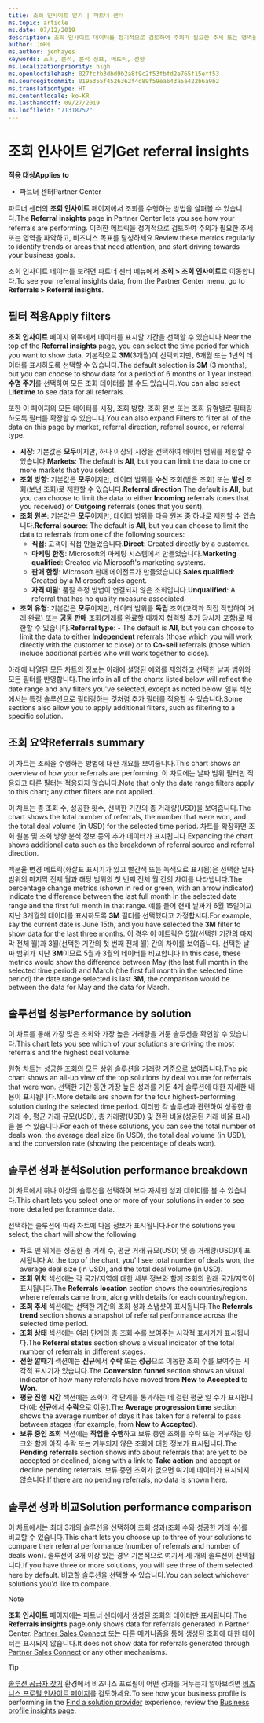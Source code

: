 ```yaml
---
title: 조회 인사이트 얻기 | 파트너 센터
ms.topic: article
ms.date: 07/12/2019
description: 조회 인사이트 데이터를 정기적으로 검토하여 주의가 필요한 추세 또는 영역을 파악하고, 비즈니스 목표를 달성하세요.
author: JnHs
ms.author: jenhayes
keywords: 조회, 분석, 분석 정보, 메트릭, 전환
ms.localizationpriority: high
ms.openlocfilehash: 027fcfb3dbd9b2a8f9c2f53fbfd2e765f15eff53
ms.sourcegitcommit: 0195355f4526362f4d89f59ea643a5e422b6a9b2
ms.translationtype: HT
ms.contentlocale: ko-KR
ms.lasthandoff: 09/27/2019
ms.locfileid: "71318752"
---
```

# <a name="get-referral-insights"></a><span data-ttu-id="bc2a3-104">조회 인사이트 얻기</span><span class="sxs-lookup"><span data-stu-id="bc2a3-104">Get referral insights</span></span>

<span data-ttu-id="bc2a3-105">**적용 대상**</span><span class="sxs-lookup"><span data-stu-id="bc2a3-105">**Applies to**</span></span>

- <span data-ttu-id="bc2a3-106">파트너 센터</span><span class="sxs-lookup"><span data-stu-id="bc2a3-106">Partner Center</span></span>

<span data-ttu-id="bc2a3-107">파트너 센터의 **조회 인사이트** 페이지에서 조회를 수행하는 방법을 살펴볼 수 있습니다.</span><span class="sxs-lookup"><span data-stu-id="bc2a3-107">The **Referral insights** page in Partner Center lets you see how your referrals are performing.</span></span> <span data-ttu-id="bc2a3-108">이러한 메트릭을 정기적으로 검토하여 주의가 필요한 추세 또는 영역을 파악하고, 비즈니스 목표를 달성하세요.</span><span class="sxs-lookup"><span data-stu-id="bc2a3-108">Review these metrics regularly to identify trends or areas that need attention, and start driving towards your business goals.</span></span>

<span data-ttu-id="bc2a3-109">조회 인사이트 데이터를 보려면 파트너 센터 메뉴에서 **조회 > 조회 인사이트**로 이동합니다.</span><span class="sxs-lookup"><span data-stu-id="bc2a3-109">To see your referral insights data, from the Partner Center menu, go to **Referrals > Referral insights**.</span></span>

## <a name="apply-filters"></a><span data-ttu-id="bc2a3-110">필터 적용</span><span class="sxs-lookup"><span data-stu-id="bc2a3-110">Apply filters</span></span>

<span data-ttu-id="bc2a3-111">**조회 인사이트** 페이지 위쪽에서 데이터를 표시할 기간을 선택할 수 있습니다.</span><span class="sxs-lookup"><span data-stu-id="bc2a3-111">Near the top of the **Referral insights** page, you can select the time period for which you want to show data.</span></span> <span data-ttu-id="bc2a3-112">기본적으로 **3M**(3개월)이 선택되지만, 6개월 또는 1년의 데이터를 표시하도록 선택할 수 있습니다.</span><span class="sxs-lookup"><span data-stu-id="bc2a3-112">The default selection is **3M** (3 months), but you can choose to show data for a period of 6 months or 1 year instead.</span></span> <span data-ttu-id="bc2a3-113">**수명 주기**를 선택하여 모든 조회 데이터를 볼 수도 있습니다.</span><span class="sxs-lookup"><span data-stu-id="bc2a3-113">You can also select **Lifetime** to see data for all referrals.</span></span>

<span data-ttu-id="bc2a3-114">또한 이 페이지의 모든 데이터를 시장, 조회 방향, 조회 원본 또는 조회 유형별로 필터링하도록 필터를 확장할 수 있습니다.</span><span class="sxs-lookup"><span data-stu-id="bc2a3-114">You can also expand Filters to filter all of the data on this page by market, referral direction, referral source, or referral type.</span></span>
- <span data-ttu-id="bc2a3-115">**시장**: 기본값은 **모두**이지만, 하나 이상의 시장을 선택하여 데이터 범위를 제한할 수 있습니다.</span><span class="sxs-lookup"><span data-stu-id="bc2a3-115">**Markets**: The default is **All**, but you can limit the data to one or more markets that you select.</span></span>
- <span data-ttu-id="bc2a3-116">**조회 방향**: 기본값은 **모두**이지만, 데이터 범위를 **수신** 조회(받은 조회) 또는 **발신** 조회(보낸 조회)로 제한할 수 있습니다.</span><span class="sxs-lookup"><span data-stu-id="bc2a3-116">**Referral direction** The default is **All**, but you can choose to limit the data to either **Incoming** referrals (ones that you received) or **Outgoing** referrals (ones that you sent).</span></span>
- <span data-ttu-id="bc2a3-117">**조회 원본**: 기본값은 **모두**이지만, 데이터 범위를 다음 원본 중 하나로 제한할 수 있습니다.</span><span class="sxs-lookup"><span data-stu-id="bc2a3-117">**Referral source**: The default is **All**, but you can choose to limit the data to referrals from one of the following sources:</span></span>
  - <span data-ttu-id="bc2a3-118">**직접**: 고객이 직접 만들었습니다.</span><span class="sxs-lookup"><span data-stu-id="bc2a3-118">**Direct**: Created directly by a customer.</span></span>
  - <span data-ttu-id="bc2a3-119">**마케팅 한정**: Microsoft의 마케팅 시스템에서 만들었습니다.</span><span class="sxs-lookup"><span data-stu-id="bc2a3-119">**Marketing qualified**: Created via Microsoft's marketing systems.</span></span>
  - <span data-ttu-id="bc2a3-120">**판매 한정**: Microsoft 판매 에이전트가 만들었습니다.</span><span class="sxs-lookup"><span data-stu-id="bc2a3-120">**Sales qualified**: Created by a Microsoft sales agent.</span></span>
  - <span data-ttu-id="bc2a3-121">**자격 미달**: 품질 측정 방법이 연결되지 않은 조회입니다.</span><span class="sxs-lookup"><span data-stu-id="bc2a3-121">**Unqualified**: A referral that has no quality measure associated.</span></span>
- <span data-ttu-id="bc2a3-122">**조회 유형**: 기본값은 **모두**이지만, 데이터 범위를 **독립** 조회(고객과 직접 작업하여 거래 완료) 또는 **공동 판매** 조회(거래를 완료할 때까지 협력할 추가 당사자 포함)로 제한할 수 있습니다.</span><span class="sxs-lookup"><span data-stu-id="bc2a3-122">**Referral type**:  - The default is **All**, but you can choose to limit the data to either **Independent** referrals (those which you will work directly with the customer to close) or to **Co-sell** referrals (those which include additional parties who will work together to close).</span></span>

<span data-ttu-id="bc2a3-123">아래에 나열된 모든 차트의 정보는 아래에 설명된 예외를 제외하고 선택한 날짜 범위와 모든 필터를 반영합니다.</span><span class="sxs-lookup"><span data-stu-id="bc2a3-123">The info in all of the charts listed below will reflect the date range and any filters you've selected, except as noted below.</span></span> <span data-ttu-id="bc2a3-124">일부 섹션에서는 특정 솔루션으로 필터링하는 것처럼 추가 필터를 적용할 수 있습니다.</span><span class="sxs-lookup"><span data-stu-id="bc2a3-124">Some sections also allow you to apply additional filters, such as filtering to a specific solution.</span></span>

## <a name="referrals-summary"></a><span data-ttu-id="bc2a3-125">조회 요약</span><span class="sxs-lookup"><span data-stu-id="bc2a3-125">Referrals summary</span></span>

<span data-ttu-id="bc2a3-126">이 차트는 조회을 수행하는 방법에 대한 개요를 보여줍니다.</span><span class="sxs-lookup"><span data-stu-id="bc2a3-126">This chart shows an overview of how your referrals are performing.</span></span> <span data-ttu-id="bc2a3-127">이 차트에는 날짜 범위 필터만 적용되고 다른 필터는 적용되지 않습니다.</span><span class="sxs-lookup"><span data-stu-id="bc2a3-127">Note that only the date range filters apply to this chart; any other filters are not applied.</span></span> 

<span data-ttu-id="bc2a3-128">이 차트는 총 조회 수, 성공한 횟수, 선택한 기간의 총 거래량(USD)을 보여줍니다.</span><span class="sxs-lookup"><span data-stu-id="bc2a3-128">The chart shows the total number of referrals, the number that were won, and the total deal volume (in USD) for the selected time period.</span></span> <span data-ttu-id="bc2a3-129">차트를 확장하면 조회 원본 및 조회 방향 분석 정보 등의 추가 데이터가 표시됩니다.</span><span class="sxs-lookup"><span data-stu-id="bc2a3-129">Expanding the chart shows additional data such as the breakdown of referral source and referral direction.</span></span> 

<span data-ttu-id="bc2a3-130">백분율 변경 메트릭(화살표 표시기가 있고 빨간색 또는 녹색으로 표시됨)은 선택한 날짜 범위의 마지막 전체 월과 해당 범위의 첫 번째 전체 월 간의 차이를 나타냅니다.</span><span class="sxs-lookup"><span data-stu-id="bc2a3-130">The percentage change metrics (shown in red or green, with an arrow indicator) indicate the difference between the last full month in the selected date range and the first full month in that range.</span></span> <span data-ttu-id="bc2a3-131">예를 들어 현재 날짜가 6월 15일이고 지난 3개월의 데이터를 표시하도록 **3M** 필터를 선택했다고 가정합시다.</span><span class="sxs-lookup"><span data-stu-id="bc2a3-131">For example, say the current date is June 15th, and you have selected the **3M** filter to show data for the last three months.</span></span> <span data-ttu-id="bc2a3-132">이 경우 이 메트릭은 5월(선택한 기간의 마지막 전체 월)과 3월(선택한 기간의 첫 번째 전체 월) 간의 차이를 보여줍니다. 선택한 날짜 범위가 지난 **3M**이므로 5월과 3월의 데이터를 비교합니다.</span><span class="sxs-lookup"><span data-stu-id="bc2a3-132">In this case, these metrics would show the difference between May (the last full month in the selected time period) and March (the first full month in the selected time period) the date range selected is last **3M**, the comparison would be between the data for May and the data for March.</span></span>

## <a name="performance-by-solution"></a><span data-ttu-id="bc2a3-133">솔루션별 성능</span><span class="sxs-lookup"><span data-stu-id="bc2a3-133">Performance by solution</span></span>

<span data-ttu-id="bc2a3-134">이 차트를 통해 가장 많은 조회와 가장 높은 거래량을 거둔 솔루션을 확인할 수 있습니다.</span><span class="sxs-lookup"><span data-stu-id="bc2a3-134">This chart lets you see which of your solutions are driving the most referrals and the highest deal volume.</span></span>

<span data-ttu-id="bc2a3-135">원형 차트는 성공한 조회의 모든 상위 솔루션을 거래량 기준으로 보여줍니다.</span><span class="sxs-lookup"><span data-stu-id="bc2a3-135">The pie chart shows an all-up view of the top solutions by deal volume for referrals that were won.</span></span> <span data-ttu-id="bc2a3-136">선택한 기간 동안 가장 높은 성과를 거둔 4개 솔루션에 대한 자세한 내용이 표시됩니다.</span><span class="sxs-lookup"><span data-stu-id="bc2a3-136">More details are shown for the four highest-performing solution during the selected time period.</span></span> <span data-ttu-id="bc2a3-137">이러한 각 솔루션과 관련하여 성공한 총 거래 수, 평균 거래 규모(USD), 총 거래량(USD) 및 전환 비율(성공된 거래 비율 표시)을 볼 수 있습니다.</span><span class="sxs-lookup"><span data-stu-id="bc2a3-137">For each of these solutions, you can see the total number of deals won, the average deal size (in USD), the total deal volume (in USD), and the conversion rate (showing the percentage of deals won).</span></span>

## <a name="solution-performance-breakdown"></a><span data-ttu-id="bc2a3-138">솔루션 성과 분석</span><span class="sxs-lookup"><span data-stu-id="bc2a3-138">Solution performance breakdown</span></span>

<span data-ttu-id="bc2a3-139">이 차트에서 하나 이상의 솔루션을 선택하여 보다 자세한 성과 데이터를 볼 수 있습니다.</span><span class="sxs-lookup"><span data-stu-id="bc2a3-139">This chart lets you select one or more of your solutions in order to see more detailed perforamnce data.</span></span>

<span data-ttu-id="bc2a3-140">선택하는 솔루션에 따라 차트에 다음 정보가 표시됩니다.</span><span class="sxs-lookup"><span data-stu-id="bc2a3-140">For the solutions you select, the chart will show the following:</span></span>
- <span data-ttu-id="bc2a3-141">차트 맨 위에는 성공한 총 거래 수, 평균 거래 규모(USD) 및 총 거래량(USD)이 표시됩니다.</span><span class="sxs-lookup"><span data-stu-id="bc2a3-141">At the top of the chart, you'll see total number of deals won, the average deal size (in USD), and the total deal volume (in USD).</span></span>
- <span data-ttu-id="bc2a3-142">**조회 위치** 섹션에는 각 국가/지역에 대한 세부 정보와 함께 조회의 원래 국가/지역이 표시됩니다.</span><span class="sxs-lookup"><span data-stu-id="bc2a3-142">The **Referrals location** section shows the countries/regions where referrals came from, along with details for each country/region.</span></span>
- <span data-ttu-id="bc2a3-143">**조회 추세** 섹션에는 선택한 기간의 조회 성과 스냅샷이 표시됩니다.</span><span class="sxs-lookup"><span data-stu-id="bc2a3-143">The **Referrals trend** section shows a snapshot of referral performance across the selected time period.</span></span>
- <span data-ttu-id="bc2a3-144">**조회 상태** 섹션에는 여러 단계의 총 조회 수를 보여주는 시각적 표시기가 표시됩니다.</span><span class="sxs-lookup"><span data-stu-id="bc2a3-144">The **Referral status** section shows a visual indicator of the total number of referrals in different stages.</span></span>
- <span data-ttu-id="bc2a3-145">**전환 깔때기** 섹션에는 **신규**에서 **수락** 또는 **성공**으로 이동한 조회 수를 보여주는 시각적 표시기가 있습니다.</span><span class="sxs-lookup"><span data-stu-id="bc2a3-145">The **Conversion funnel** section shows an visual indicator of how many referrals have moved from **New** to **Accepted** to **Won**.</span></span>
- <span data-ttu-id="bc2a3-146">**평균 진행 시간** 섹션에는 조회이 각 단계를 통과하는 데 걸린 평균 일 수가 표시됩니다(예: **신규**에서 **수락**으로 이동).</span><span class="sxs-lookup"><span data-stu-id="bc2a3-146">The **Average progression time** section shows the average number of days it has taken for a referral to pass between stages (for example, from **New** to **Accepted**).</span></span>
- <span data-ttu-id="bc2a3-147">**보류 중인 조회** 섹션에는 **작업을 수행**하고 보류 중인 조회를 수락 또는 거부하는 링크와 함께 아직 수락 또는 거부되지 않은 조회에 대한 정보가 표시됩니다.</span><span class="sxs-lookup"><span data-stu-id="bc2a3-147">The **Pending referrals** section shows info about referrals that are yet to be accepted or declined, along with a link to **Take action** and accept or decline pending referrals.</span></span> <span data-ttu-id="bc2a3-148">보류 중인 조회가 없으면 여기에 데이터가 표시되지 않습니다.</span><span class="sxs-lookup"><span data-stu-id="bc2a3-148">If there are no pending referrals, no data is shown here.</span></span>

## <a name="solution-performance-comparison"></a><span data-ttu-id="bc2a3-149">솔루션 성과 비교</span><span class="sxs-lookup"><span data-stu-id="bc2a3-149">Solution performance comparison</span></span>

<span data-ttu-id="bc2a3-150">이 차트에서는 최대 3개의 솔루션을 선택하여 조회 성과(조회 수와 성공한 거래 수)를 비교할 수 있습니다.</span><span class="sxs-lookup"><span data-stu-id="bc2a3-150">This chart lets you choose up to three of your solutions to compare their referral performance (number of referrals and number of deals won).</span></span> <span data-ttu-id="bc2a3-151">솔루션이 3개 이상 있는 경우 기본적으로 여기서 세 개의 솔루션이 선택됩니다.</span><span class="sxs-lookup"><span data-stu-id="bc2a3-151">If you have three or more solutions, you will see three of them selected here by default.</span></span> <span data-ttu-id="bc2a3-152">비교할 솔루션을 선택할 수 있습니다.</span><span class="sxs-lookup"><span data-stu-id="bc2a3-152">You can select whichever solutions you'd like to compare.</span></span>

> [!NOTE]
> <span data-ttu-id="bc2a3-153">**조회 인사이트** 페이지에는 파트너 센터에서 생성된 조회의 데이터만 표시됩니다.</span><span class="sxs-lookup"><span data-stu-id="bc2a3-153">The **Referrals insights** page only shows data for referrals generated in Partner Center.</span></span> <span data-ttu-id="bc2a3-154">[Partner Sales Connect](https://support.microsoft.com/help/3170447/learn-to-use-partner-center-sales-connect) 또는 다른 메커니즘을 통해 생성된 조회에 대한 데이터는 표시되지 않습니다.</span><span class="sxs-lookup"><span data-stu-id="bc2a3-154">It does not show data for referrals generated through [Partner Sales Connect](https://support.microsoft.com/help/3170447/learn-to-use-partner-center-sales-connect) or any other mechanisms.</span></span>

> [!TIP]
> <span data-ttu-id="bc2a3-155">[솔루션 공급자 찾기](https://www.microsoft.com/solution-providers/home) 환경에서 비즈니스 프로필이 어떤 성과를 거두는지 알아보려면 [비즈니스 프로필 인사이트 페이지](analyze-your-marketing-profile.md)를 검토하세요.</span><span class="sxs-lookup"><span data-stu-id="bc2a3-155">To see how your business profile is performing in the [Find a solution provider](https://www.microsoft.com/solution-providers/home) experience, review the [Business profile insights page](analyze-your-marketing-profile.md).</span></span>
